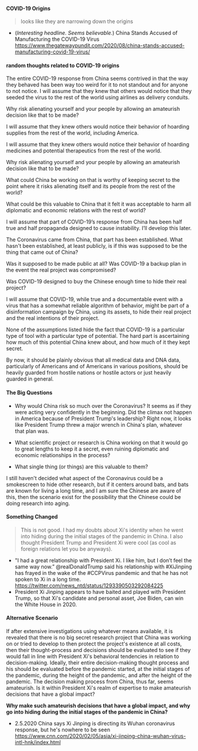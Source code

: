 #### COVID-19 Origins

> looks like they are narrowing down the origins


- (*Interesting headline. Seems believable.*) China Stands Accused of Manufacturing the COVID-19 Virus https://www.thegatewaypundit.com/2020/08/china-stands-accused-manufacturing-covid-19-virus/


#### random thoughts related to COVID-19 origins

The entire COVID-19 response from China seems contrived in that the way they behaved has been way too weird for it to not standout and for anyone to not notice. 
I will assume that they knew that others would notice that they seeded the virus to the rest of the world using airlines as delivery conduits. 

Why risk alienating yourself and your people by allowing an amateurish decision like that to be made?

I will assume that they knew others would notice their behavior of hoarding supplies from the rest of the world, including America.

I will assume that they knew others would notice their behavior of hoarding medicines and potential therapeutics from the rest of the world.

Why risk alienating yourself and your people by allowing an amateurish decision like that to be made?

What could China be working on that is worthy of keeping secret to the point where it risks alienating itself and its people from the rest of the world? 

What could be this valuable to China that it felt it was acceptable to harm all diplomatic and economic relations with the rest of world?

I will assume that part of COVID-19’s response from China has been half true and half propaganda designed to cause instability. I’ll develop this later.

The Coronavirus came from China, that part has been established. What hasn't been established, at least publicly, is if this was supposed to be the thing that came out of China? 

Was it supposed to be made public at all? Was COVID-19 a backup plan in the event the real project was compromised? 

Was COVID-19 designed to buy the Chinese enough time to hide their real project?

I will assume that COVID-19, while true and a documentable event with a virus that has a somewhat reliable algorithm of behavior, might be part of a disinformation campaign by China, using its assets, to hide their real project and the real intentions of their project.

None of the assumptions listed hide the fact that COVID-19 is a particular type of tool with a particular type of potential. The hard part is ascertaining how much of this potential China knew about, and how much of it they kept secret.

By now, it should be plainly obvious that all medical data and DNA data, particularly of Americans and of Americans in various positions, should be heavily guarded from hostile nations or hostile actors or just heavily guarded in general.

#### The Big Questions

- Why would China risk so much over the Coronavirus? It seems as if they were acting very confidently in the beginning. Did the climax not happen in America because of President Trump's leadership? Right now, it looks like President Trump threw a major wrench in China's plan, whatever that plan was.

- What scientific project or research is China working on that it would go to great lengths to keep it a secret, even ruining diplomatic and economic relationships in the process? 

- What single thing (or things) are this valuable to them?

I still haven't decided what aspect of the Coronavirus could be a smokescreen to hide other research, but if it centers around bats, and bats are known for living a long time, and I am sure the Chinese are aware of this, then the scenario exist for the possibility that the Chinese could be doing research into aging.


#### Something Changed

> This is not good. I had my doubts about Xi's identity when he went into hiding during the initial stages of the pandemic in China. I also thought President Trump and President Xi were cool (as cool as foreign relations let you be anyways).

- "I had a great relationship with President Xi. I like him, but I don’t feel the same way now.” @realDonaldTrump said his relationship with #XiJinping has frayed in the wake of the #CCPVirus pandemic and that he has not spoken to Xi in a long time. https://twitter.com/news_ntd/status/1293390503292084225
- President Xi Jinping appears to have baited and played with President Trump, so that Xi's candidate and personal asset, Joe Biden, can win the White House in 2020. 

#### Alternative Scenario

If after extensive investigations using whatever means available, it is revealed that there is no big secret research project that China was working on or tried to develop to then protect the project's existence at all costs, then their thought-process and decisions should be evaluated to see if they would fall in line with President Xi's behavioral tendencies in relation to decision-making. Ideally, their entire decision-making thought process and his should be evaluated before the pandemic started, at the initial stages of the pandemic, during the height of the pandemic, and after the height of the pandemic. The decision making process from China, thus far, seems amateurish. Is it within President Xi's realm of expertise to make amateurish decisions that have a global impact?

__Why make such amateurish decisions that have a global impact, and why go into hiding during the initial stages of the pandemic in China?__

- 2.5.2020 China says Xi Jinping is directing its Wuhan coronavirus response, but he's nowhere to be seen https://www.cnn.com/2020/02/05/asia/xi-jinping-china-wuhan-virus-intl-hnk/index.html

